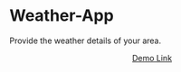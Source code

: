 # Weather-App
Provide the weather details of your area.
<center>
<a href="https://mukeshpandey9.github.io/Weather-App/">Demo Link</a>
</center>
